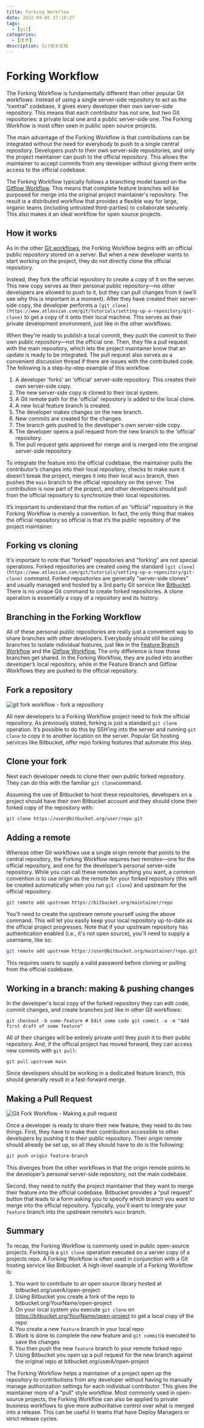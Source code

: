 ```yaml
---
title: Forking Workflow
date: 2022-04-05 17:16:27
tags:
  - [git]
categories:
  - [技术]
description: Git相关文档
---
```


# Forking Workflow

The Forking Workflow is fundamentally different than other popular Git workflows. Instead of using a single server-side repository to act as the “central” codebase, it gives every developer their own server-side repository. This means that each contributor has not one, but two Git repositories: a private local one and a public server-side one. The Forking Workflow is most often seen in public open source projects.

The main advantage of the Forking Workflow is that contributions can be integrated without the need for everybody to push to a single central repository. Developers push to their own server-side repositories, and only the project maintainer can push to the official repository. This allows the maintainer to accept commits from any developer without giving them write access to the official codebase.

The Forking Workflow typically follows a branching model based on the [Gitflow Workflow](https://www.atlassian.com/git/tutorials/comparing-workflows/gitflow-workflow). This means that complete feature branches will be purposed for merge into the original project maintainer's repository. The result is a distributed workflow that provides a flexible way for large, organic teams (including untrusted third-parties) to collaborate securely. This also makes it an ideal workflow for open source projects.  


## How it works

As in the other [Git workflows](https://www.atlassian.com/git/tutorials/comparing-workflows), the Forking Workflow begins with an official public repository stored on a server. But when a new developer wants to start working on the project, they do not directly clone the official repository.

Instead, they fork the official repository to create a copy of it on the server. This new copy serves as their personal public repository—no other developers are allowed to push to it, but they can pull changes from it (we’ll see why this is important in a moment). After they have created their server-side copy, the developer performs a `[git clone](https://www.atlassian.com/git/tutorials/setting-up-a-repository/git-clone)` to get a copy of it onto their local machine. This serves as their private development environment, just like in the other workflows.

When they're ready to publish a local commit, they push the commit to their own public repository—not the official one. Then, they file a pull request with the main repository, which lets the project maintainer know that an update is ready to be integrated. The pull request also serves as a convenient discussion thread if there are issues with the contributed code. The following is a step-by-step example of this workflow.

1.  A developer 'forks' an 'official' server-side repository. This creates their own server-side copy.
2.  The new server-side copy is cloned to their local system.
3.  A Git remote path for the 'official' repository is added to the local clone.
4.  A new local feature branch is created.
5.  The developer makes changes on the new branch.
6.  New commits are created for the changes.
7.  The branch gets pushed to the developer's own server-side copy.
8.  The developer opens a pull request from the new branch to the 'official' repository.
9.  The pull request gets approved for merge and is merged into the original server-side repository  
    

To integrate the feature into the official codebase, the maintainer pulls the contributor’s changes into their local repository, checks to make sure it doesn’t break the project, merges it into their local `main` branch, then pushes the `main` branch to the official repository on the server. The contribution is now part of the project, and other developers should pull from the official repository to synchronize their local repositories.

It’s important to understand that the notion of an “official” repository in the Forking Workflow is merely a convention. In fact, the only thing that makes the official repository so official is that it’s the public repository of the project maintainer.

## Forking vs cloning

It's important to note that "forked" repositories and "forking" are not special operations. Forked repositories are created using the standard `[git clone](https://www.atlassian.com/git/tutorials/setting-up-a-repository/git-clone)` command. Forked repositories are generally "server-side clones" and usually managed and hosted by a 3rd party Git service like [Bitbucket](https://bitbucket.org/product). There is no unique Git command to create forked repositories. A clone operation is essentially a copy of a repository and its history. 

## Branching in the Forking Workflow

All of these personal public repositories are really just a convenient way to share branches with other developers. Everybody should still be using branches to isolate individual features, just like in the [Feature Branch Workflow](https://www.atlassian.com/git/tutorials/comparing-workflows/feature-branch-workflow) and the [Gitflow Workflow.](https://www.atlassian.com/git/tutorials/comparing-workflows/gitflow-workflow) The only difference is how those branches get shared. In the Forking Workflow, they are pulled into another developer’s local repository, while in the Feature Branch and Gitflow Workflows they are pushed to the official repository.

## Fork a repository

![git fork workflow - fork a repositiory](https://wac-cdn.atlassian.com/dam/jcr:642c56e3-ddc6-43ff-ab86-c5cd845afd05/03.svg?cdnVersion=116)

All new developers to a Forking Workflow project need to fork the official repository. As previously stated, forking is just a standard `git clone` operation. It’s possible to do this by SSH’ing into the server and running `git clone` to copy it to another location on the server. Popular Git hosting services like Bitbucket, offer repo forking features that automate this step.

## Clone your fork

Next each developer needs to clone their own public forked repository. They can do this with the familiar `git clone`command.

Assuming the use of Bitbucket to host these repositories, developers on a project should have their own Bitbucket account and they should clone their forked copy of the repository with:

```sh
git clone https://user@bitbucket.org/user/repo.git
```

## Adding a remote

Whereas other Git workflows use a single origin remote that points to the central repository, the Forking Workflow requires two remotes—one for the official repository, and one for the developer’s personal server-side repository. While you can call these remotes anything you want, a common convention is to use origin as the remote for your forked repository (this will be created automatically when you run `git clone`) and upstream for the official repository.

```sh
git remote add upstream https://bitbucket.org/maintainer/repo
```

You’ll need to create the upstream remote yourself using the above command. This will let you easily keep your local repository up-to-date as the official project progresses. Note that if your upstream repository has authentication enabled (i.e., it's not open source), you'll need to supply a username, like so:

```sh
git remote add upstream https://user@bitbucket.org/maintainer/repo.git
```

This requires users to supply a valid password before cloning or pulling from the official codebase.

## Working in a branch: making & pushing changes

In the developer's local copy of the forked repository they can edit code, commit changes, and create branches just like in other Git workflows:

 `git checkout -b some-feature # Edit some code git commit -a -m "Add first draft of some feature"`

All of their changes will be entirely private until they push it to their public repository. And, if the official project has moved forward, they can access new commits with `git pull`:

 `git pull upstream main`

Since developers should be working in a dedicated feature branch, this should generally result in a fast-forward merge.

## Making a Pull Request

![Git Fork Workflow - Making a pull request](https://wac-cdn.atlassian.com/dam/jcr:0de71551-5c08-4fc4-ab6d-dc8a51bfcc5a/05.svg?cdnVersion=116)

Once a developer is ready to share their new feature, they need to do two things. First, they have to make their contribution accessible to other developers by pushing it to their public repository. Their origin remote should already be set up, so all they should have to do is the following:

```sh
git push origin feature-branch
```

This diverges from the other workflows in that the origin remote points to the developer’s personal server-side repository, not the main codebase.

Second, they need to notify the project maintainer that they want to merge their feature into the official codebase. Bitbucket provides a “pull request” button that leads to a form asking you to specify which branch you want to merge into the official repository. Typically, you’ll want to integrate your `feature` branch into the upstream remote’s `main` branch.

## Summary

To recap, the Forking Workflow is commonly used in public open-source projects. Forking is a `git clone` operation executed on a server copy of a projects repo. A Forking Workflow is often used in conjunction with a Git hosting service like Bitbucket. A high-level example of a Forking Workflow is:

1.  You want to contribute to an open source library hosted at bitbucket.org/userA/open-project
2.  Using Bitbucket you create a fork of the repo to bitbucket.org/YourName/open-project
3.  On your local system you execute `git clone` on https://bitbucket.org/YourName/open-project to get a local copy of the repo
4.  You create a new `feature` branch in your local repo
5.  Work is done to complete the new feature and `git commit`is executed to save the changes
6.  You then push the new `feature` branch to your remote forked repo
7.  Using Bitbucket you open up a pull request for the new branch against the original repo at bitbucket.org/userA/open-project  
    

The Forking Workflow helps a maintainer of a project open up the repository to contributions from any developer without having to manually manage authorization settings for each individual contributor. This gives the maintainer more of a "pull" style workflow. Most commonly used in open-source projects, the Forking Workflow can also be applied to private business workflows to give more authoritative control over what is merged into a release. This can be useful in teams that have Deploy Managers or strict release cycles.
